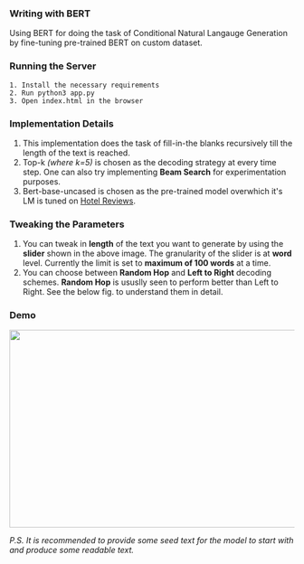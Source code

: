 ### Writing with BERT
Using BERT for doing the task of Conditional Natural Langauge Generation by fine-tuning pre-trained BERT on custom dataset. 

### Running the Server
```
1. Install the necessary requirements
2. Run python3 app.py
3. Open index.html in the browser
```
### Implementation Details
1. This implementation does the task of fill-in-the blanks recursively till the length of the text is reached. 
2. Top-k _(where k=5)_ is chosen as the decoding strategy at every time step. One can also try implementing __Beam Search__ for experimentation purposes. 
3. Bert-base-uncased is chosen as the pre-trained model overwhich it's LM is tuned on [Hotel Reviews](https://www.kaggle.com/datafiniti/hotel-reviews#7282_1.csv).

### Tweaking the Parameters
1. You can tweak in __length__ of the text you want to generate by using the __slider__ shown in the above image. The granularity of the slider is at __word__ level. Currently the limit is set to __maximum of 100 words__ at a time.
2. You can choose between __Random Hop__ and __Left to Right__ decoding schemes. __Random Hop__ is ususlly seen to perform better than Left to Right. See the below fig. to understand them in detail.

### Demo
<p align="center">
  <img width="600" height="350" src="https://github.com/prakhar21/Writing-with-BERT/blob/master/bert_speaks_demo.gif">
</p>


_P.S. It is recommended to provide some seed text for the model to start with and produce some readable text._
